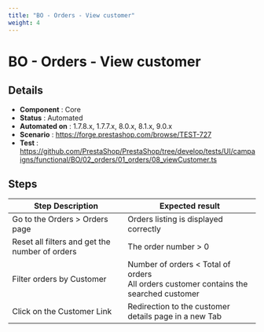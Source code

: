 ```yaml
---
title: "BO - Orders - View customer"
weight: 4
---
```


# BO - Orders - View customer
## Details
* **Component** : Core
* **Status** : Automated
* **Automated on** : 1.7.8.x, 1.7.7.x, 8.0.x, 8.1.x, 9.0.x
* **Scenario** : https://forge.prestashop.com/browse/TEST-727
* **Test** : https://github.com/PrestaShop/PrestaShop/tree/develop/tests/UI/campaigns/functional/BO/02_orders/01_orders/08_viewCustomer.ts

## Steps
| Step Description | Expected result |
| ----- | ----- |
| Go to the Orders > Orders page | Orders listing is displayed correctly |
| Reset all filters and get the number of orders | The order number > 0 |
| Filter orders by Customer | Number of orders < Total of orders<br>All orders customer contains the searched customer |
| Click on the Customer Link | Redirection to the customer details page in a new Tab |
